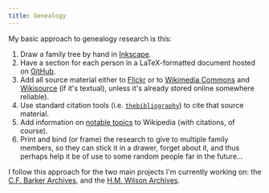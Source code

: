 ```yaml
---
title: Genealogy
---
```


My basic approach to genealogy research is this:

1. Draw a family tree by hand in [Inkscape](http://inkscape.org).
2. Have a section for each person in a LaTeX-formatted document hosted on [GitHub](https://github.com).
3. Add all source material either to [Flickr](https://flickr.com)
   or to [Wikimedia Commons](https://commons.wikimedia.org) and [Wikisource](https://en.wikisource.org) (if it's textual),
   unless it's already stored online somewhere reliable).
4. Use standard citation tools
   (i.e. [`thebibliography`](https://en.wikibooks.org/wiki/LaTeX/Bibliography_Management#Embedded_system))
   to cite that source material.
5. Add information on [notable topics](https://en.wikipedia.org/wiki/Wikipedia:Notability) to Wikipedia (with citations, of course).
6. Print and bind (or frame) the research to give to multiple family members,
   so they can stick it in a drawer, forget about it,
   and thus perhaps help it be of use to some random people far in the future...

I follow this approach for the two main projects I'm currently working on:
the [C.F. Barker Archives](http://samwilson.github.io/cfb),
and the [H.M. Wilson Archives](http://samwilson.github.io/hmw).

